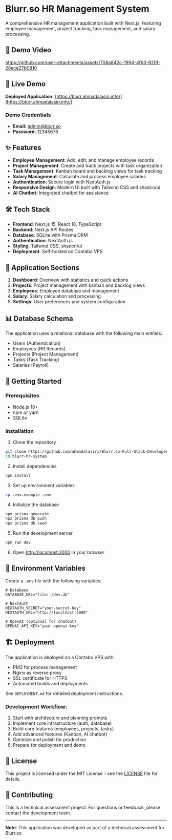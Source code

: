 # Blurr.so HR Management System

A comprehensive HR management application built with Next.js, featuring employee management, project tracking, task management, and salary processing.

## 🎥 Demo Video

https://github.com/user-attachments/assets/708a842c-1994-4f63-820f-28ece27b0810

## 🚀 Live Demo

**Deployed Application:** [https://blurr.ahmadalasiri.info/](https://blurr.ahmadalasiri.info/)

### Demo Credentials

- **Email:** admin@blurr.so
- **Password:** 12345678

## ✨ Features

- **Employee Management**: Add, edit, and manage employee records
- **Project Management**: Create and track projects with task organization
- **Task Management**: Kanban board and backlog views for task tracking
- **Salary Management**: Calculate and process employee salaries
- **Authentication**: Secure login with NextAuth.js
- **Responsive Design**: Modern UI built with Tailwind CSS and shadcn/ui
- **AI Chatbot**: Integrated chatbot for assistance

## 🛠️ Tech Stack

- **Frontend**: Next.js 15, React 18, TypeScript
- **Backend**: Next.js API Routes
- **Database**: SQLite with Prisma ORM
- **Authentication**: NextAuth.js
- **Styling**: Tailwind CSS, shadcn/ui
- **Deployment**: Self-hosted on Contabo VPS

## 📱 Application Sections

1. **Dashboard**: Overview with statistics and quick actions
2. **Projects**: Project management with kanban and backlog views
3. **Employees**: Employee database and management
4. **Salary**: Salary calculation and processing
5. **Settings**: User preferences and system configuration

## 📊 Database Schema

The application uses a relational database with the following main entities:

- Users (Authentication)
- Employees (HR Records)
- Projects (Project Management)
- Tasks (Task Tracking)
- Salaries (Payroll)

## 🚀 Getting Started

### Prerequisites

- Node.js 18+
- npm or yarn
- SQLite

### Installation

1. Clone the repository

```bash
git clone https://github.com/ahmadalasiri/Blurr.so-Full-Stack-Developer-Assessment.git
cd blurr-hr-system
```

2. Install dependencies

```bash
npm install
```

3. Set up environment variables

```bash
cp .env.example .env
```

4. Initialize the database

```bash
npx prisma generate
npx prisma db push
npx prisma db seed
```

5. Run the development server

```bash
npm run dev
```

6. Open [http://localhost:3000](http://localhost:3000) in your browser

## 📝 Environment Variables

Create a `.env` file with the following variables:

```env
# Database
DATABASE_URL="file:./dev.db"

# NextAuth
NEXTAUTH_SECRET="your-secret-key"
NEXTAUTH_URL="http://localhost:3000"

# OpenAI (optional for chatbot)
OPENAI_API_KEY="your-openai-key"
```

## 🏗️ Deployment

The application is deployed on a Contabo VPS with:

- PM2 for process management
- Nginx as reverse proxy
- SSL certificate for HTTPS
- Automated builds and deployments

See `DEPLOYMENT.md` for detailed deployment instructions.

### Development Workflow:

1. Start with architecture and planning prompts
2. Implement core infrastructure (auth, database)
3. Build core features (employees, projects, tasks)
4. Add advanced features (Kanban, AI chatbot)
5. Optimize and polish for production
6. Prepare for deployment and demo

## 📄 License

This project is licensed under the MIT License - see the [LICENSE](LICENSE) file for details.

## 🤝 Contributing

This is a technical assessment project. For questions or feedback, please contact the development team.

---

**Note**: This application was developed as part of a technical assessment for Blurr.so
